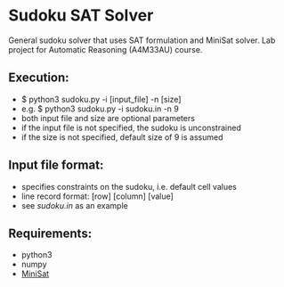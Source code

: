 Sudoku SAT Solver
=================
General sudoku solver that uses SAT formulation and MiniSat solver. 
Lab project for Automatic Reasoning (A4M33AU) course.

Execution:
----------
- $ python3 sudoku.py -i [input_file] -n [size]
- e.g. $ python3 sudoku.py -i sudoku.in -n 9
- both input file and size are optional parameters
- if the input file is not specified, the sudoku is unconstrained
- if the size is not specified, default size of 9 is assumed

Input file format:
------------------
- specifies constraints on the sudoku, i.e. default cell values
- line record format: [row] [column] [value]
- see *sudoku.in* as an example

Requirements:
-------------
- python3
- numpy
- [MiniSat](http://minisat.se)